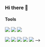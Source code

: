 ### Hi there 👋
<!--
<h1 align="center">I'm Tien </h1>

<!-- #### <img src="https://media.giphy.com/media/VgCDAzcKvsR6OM0uWg/giphy.gif" width="50"> How about some stats ?
   
[![](https://count.getloli.com/get/@dongcodebmt?theme=gelbooru-h)](https://count.getloli.com)  
[![Dong's GitHub Stats](https://github-readme-stats.vercel.app/api?username=dongcodebmt&show_icons=true&theme=radical)](https://github.com/dongcodebmt) -->  

<!-- #### Platform -->
<!-- https://simpleicons.org/ -->
<!-- [![](https://img.shields.io/badge/Ubuntu-20.04-292e33?style=flat-square&logo=ubuntu&logoColor=ffffff)](#) -->
<!-- [![](https://img.shields.io/badge/Windows-11-292e33?style=flat-square&logo=windows&logoColor=ffffff)](#) -->

#### Tools
[![](https://img.shields.io/badge/-Visual%20Studio%20Code-292e33?style=flat-square&logo=visual-studio-code&logoColor=ffffff)](#)
[![](https://img.shields.io/badge/-Visual%20Studio-292e33?style=flat-square&logo=visual-studio&logoColor=ffffff)](#)
[![](https://img.shields.io/badge/-IntelliJ-292e33?style=flat-square&logo=intellijidea&logoColor=ffffff)](#)

[![](https://img.shields.io/badge/-JavaScript-efd81d?style=flat-square&logo=javascript&logoColor=ffffff)](#)
[![](https://img.shields.io/badge/-C%23-690081?style=flat-square&logo=csharp&logoColor=ffffff)](#)
[![](https://img.shields.io/badge/-.NET-5027d5?style=flat-square&logo=dotnet&logoColor=ffffff)](#)
[![](https://img.shields.io/badge/-Java-007396?style=flat-square&logo=java&logoColor=ffffff)](#)
[![](https://img.shields.io/badge/-PHP-777bb4?style=flat-square&logo=php&logoColor=ffffff)](#)
-->


<!--
**maitientientien/maitientientien** is a ✨ _special_ ✨ repository because its `README.md` (this file) appears on your GitHub profile.

Here are some ideas to get you started:

- 🔭 I’m currently working on ...
- 🌱 I’m currently learning ...
- 👯 I’m looking to collaborate on ...
- 🤔 I’m looking for help with ...
- 💬 Ask me about ...
- 📫 How to reach me: ...
- 😄 Pronouns: ...
- ⚡ Fun fact: ...
-->
